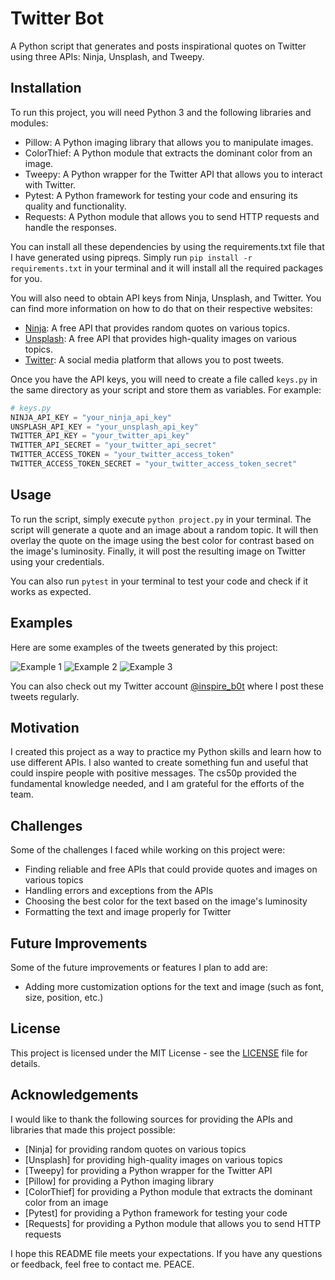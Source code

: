 # Twitter Bot
A Python script that generates and posts inspirational quotes on Twitter using three APIs: Ninja, Unsplash, and Tweepy.

## Installation
To run this project, you will need Python 3 and the following libraries and modules:

- Pillow: A Python imaging library that allows you to manipulate images.
- ColorThief: A Python module that extracts the dominant color from an image.
- Tweepy: A Python wrapper for the Twitter API that allows you to interact with Twitter.
- Pytest: A Python framework for testing your code and ensuring its quality and functionality.
- Requests: A Python module that allows you to send HTTP requests and handle the responses.

You can install all these dependencies by using the requirements.txt file that I have generated using pipreqs. Simply run `pip install -r requirements.txt` in your terminal and it will install all the required packages for you.

You will also need to obtain API keys from Ninja, Unsplash, and Twitter. You can find more information on how to do that on their respective websites:

- [Ninja](https://api-ninjas.com/): A free API that provides random quotes on various topics.
- [Unsplash](https://unsplash.com/): A free API that provides high-quality images on various topics.
- [Twitter](https://twitter.com): A social media platform that allows you to post tweets.

Once you have the API keys, you will need to create a file called `keys.py` in the same directory as your script and store them as variables. For example:

```python
# keys.py
NINJA_API_KEY = "your_ninja_api_key"
UNSPLASH_API_KEY = "your_unsplash_api_key"
TWITTER_API_KEY = "your_twitter_api_key"
TWITTER_API_SECRET = "your_twitter_api_secret"
TWITTER_ACCESS_TOKEN = "your_twitter_access_token"
TWITTER_ACCESS_TOKEN_SECRET = "your_twitter_access_token_secret"
```

## Usage
To run the script, simply execute `python project.py` in your terminal. The script will generate a quote and an image about a random topic. It will then overlay the quote on the image using the best color for contrast based on the image's luminosity. Finally, it will post the resulting image on Twitter using your credentials.

You can also run `pytest` in your terminal to test your code and check if it works as expected.

## Examples
Here are some examples of the tweets generated by this project:

![Example 1](https://twitter.com/Inspire_b0t/status/1689245035038937088?s=20)
![Example 2](https://twitter.com/Inspire_b0t/status/1688464277185650688?s=20)
![Example 3](https://twitter.com/Inspire_b0t/status/1688426295305060352?s=20)

You can also check out my Twitter account [@inspire_b0t](https://twitter.com/Inspire_b0t) where I post these tweets regularly.

## Motivation
I created this project as a way to practice my Python skills and learn how to use different APIs. I also wanted to create something fun and useful that could inspire people with positive messages. The cs50p provided the fundamental knowledge needed, and I am grateful for the efforts of the team.

## Challenges
Some of the challenges I faced while working on this project were:

- Finding reliable and free APIs that could provide quotes and images on various topics
- Handling errors and exceptions from the APIs
- Choosing the best color for the text based on the image's luminosity
- Formatting the text and image properly for Twitter

## Future Improvements
Some of the future improvements or features I plan to add are:

- Adding more customization options for the text and image (such as font, size, position, etc.)

## License
This project is licensed under the MIT License - see the [LICENSE](https://github.com/git/git-scm.com/blob/main/MIT-LICENSE.txt) file for details.

## Acknowledgements
I would like to thank the following sources for providing the APIs and libraries that made this project possible:

- [Ninja] for providing random quotes on various topics
- [Unsplash] for providing high-quality images on various topics
- [Tweepy] for providing a Python wrapper for the Twitter API
- [Pillow] for providing a Python imaging library
- [ColorThief] for providing a Python module that extracts the dominant color from an image
- [Pytest] for providing a Python framework for testing your code
- [Requests] for providing a Python module that allows you to send HTTP requests

I hope this README file meets your expectations. If you have any questions or feedback, feel free to contact me. PEACE.